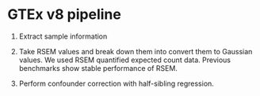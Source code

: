 # GTEx v8 pipeline

1. Extract sample information

2. Take RSEM values and break down them into  convert them to Gaussian values. We used RSEM
   quantified expected count data.  Previous benchmarks show stable
   performance of RSEM.

3. Perform confounder correction with half-sibling regression.



